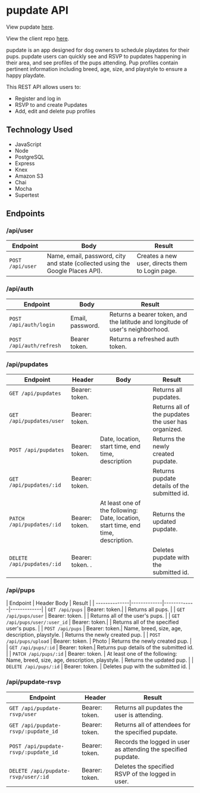 # pupdate API

View pupdate [here](https://pupdate.vercel.app/).

View the client repo [here](https://github.com/sallygaller/pupdate).

pupdate is an app designed for dog owners to schedule playdates for their pups. pupdate users can quickly see and RSVP to pupdates happening in their area, and see profiles of the pups attending. Pup profiles contain pertinent information including breed, age, size, and playstyle to ensure a happy playdate. 

This REST API allows users to:
- Register and log in
- RSVP to and create Pupdates
- Add, edit and delete pup profiles

## Technology Used
- JavaScript
- Node
- PostgreSQL
- Express
- Knex
- Amazon S3
- Chai
- Mocha
- Supertest

## Endpoints
### /api/user
| Endpoint        | Body           | Result  |
| ------------- |-------------| ----- |
| `POST /api/user` | Name, email, password, city and state (collected using the Google Places API). | Creates a new user, directs them to Login page. |

### /api/auth
| Endpoint        | Body           | Result  |
| ------------- |-------------| ----- |
| `POST /api/auth/login` | Email, password. |Returns a bearer token, and the latitude and longitude of user's neighborhood. |
| `POST /api/auth/refresh` | Bearer token. | Returns a refreshed auth token. |

### /api/pupdates
| Endpoint        | Header      | Body           | Result  |
| --------------|-------------|-------------|-------------|
| `GET /api/pupdates` | Bearer: token. |       | Returns all pupdates. |
| `GET /api/pupdates/user` | Bearer: token. |       | Returns all of the pupdates the user has organized. |
| `POST /api/pupdates` | Bearer: token. |Date, location, start time, end time, description | Returns the newly created pupdate. |
| `GET /api/pupdates/:id` | Bearer: token. |          | Returns pupdate details of the submitted id. |
| `PATCH /api/pupdates/:id` | Bearer: token. |At least one of the following: Date, location, start time, end time, description. | Returns the updated pupdate. |
| `DELETE /api/pupdates/:id` | Bearer: token. . |         | Deletes pupdate with the submitted id. | 

### /api/pups
| Endpoint        | Header      Body           | Result  |
| --------------|-------------|-------------|-------------|
| `GET /api/pups` | Bearer: token.|        | Returns all pups. |
| `GET /api/pups/user` | Bearer: token. |        | Returns all of the user's pups. |
| `GET /api/pups/user/:user_id` | Bearer: token.|        | Returns all of the specified user's pups. |
| `POST /api/pups` | Bearer: token.| Name, breed, size, age, description, playstyle. | Returns the newly created pup. |
| `POST /api/pups/upload` | Bearer: token. | Photo | Returns the newly created pup. |
| `GET /api/pups/:id` | Bearer: token.| Returns pup details of the submitted id. |
| `PATCH /api/pups/:id` | Bearer: token. | At least one of the following: Name, breed, size, age, description, playstyle. | Returns the updated pup. |
| `DELETE /api/pups/:id` | Bearer: token.  | Deletes pup with the submitted id. | 

### /api/pupdate-rsvp
| Endpoint        | Header           | Result  |
| --------------|-------------|-------------|
| `GET /api/pupdate-rsvp/user` | Bearer: token. | Returns all pupdates the user is attending. |
| `GET /api/pupdate-rsvp/:pupdate_id` | Bearer: token. | Returns all of attendees for the specified pupdate. |
| `POST /api/pupdate-rsvp/:pupdate_id` | Bearer: token. | Records the logged in user as attending the specified pupdate. |
| `DELETE /api/pupdate-rsvp/user/:id` | Bearer: token. | Deletes the specified RSVP of the logged in user. | 